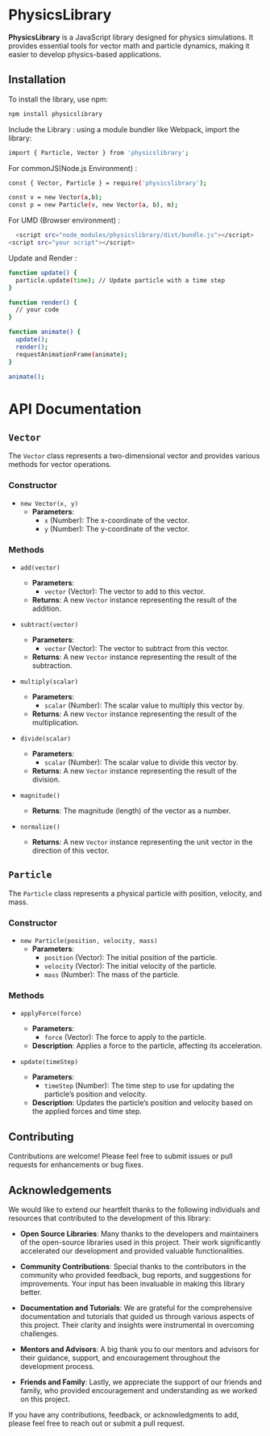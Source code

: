 # PhysicsLibrary

**PhysicsLibrary** is a JavaScript library designed for physics simulations. It provides essential tools for vector math and particle dynamics, making it easier to develop physics-based applications.

## Installation

To install the library, use npm:

```bash
npm install physicslibrary
```
Include the Library :
using a module bundler like Webpack, import the library:
```bash
import { Particle, Vector } from 'physicslibrary';

```
For commonJS(Node.js Environment) :
```bash
const { Vector, Particle } = require('physicslibrary');

const v = new Vector(a,b);
const p = new Particle(v, new Vector(a, b), m);
```
For UMD (Browser environment) :

```bash
  <script src="node_modules/physicslibrary/dist/bundle.js"></script>
<script src="your script"></script>
```
Update and Render :
```bash
function update() {
  particle.update(time); // Update particle with a time step
}

function render() {
  // your code 
}

function animate() {
  update();
  render();
  requestAnimationFrame(animate);
}

animate();
```
# API Documentation

## `Vector`

The `Vector` class represents a two-dimensional vector and provides various methods for vector operations.

### Constructor

- `new Vector(x, y)`
  - **Parameters**:
    - `x` (Number): The x-coordinate of the vector.
    - `y` (Number): The y-coordinate of the vector.

### Methods

- `add(vector)`
  - **Parameters**:
    - `vector` (Vector): The vector to add to this vector.
  - **Returns**: A new `Vector` instance representing the result of the addition.

- `subtract(vector)`
  - **Parameters**:
    - `vector` (Vector): The vector to subtract from this vector.
  - **Returns**: A new `Vector` instance representing the result of the subtraction.

- `multiply(scalar)`
  - **Parameters**:
    - `scalar` (Number): The scalar value to multiply this vector by.
  - **Returns**: A new `Vector` instance representing the result of the multiplication.

- `divide(scalar)`
  - **Parameters**:
    - `scalar` (Number): The scalar value to divide this vector by.
  - **Returns**: A new `Vector` instance representing the result of the division.

- `magnitude()`
  - **Returns**: The magnitude (length) of the vector as a number.

- `normalize()`
  - **Returns**: A new `Vector` instance representing the unit vector in the direction of this vector.

## `Particle`

The `Particle` class represents a physical particle with position, velocity, and mass.

### Constructor

- `new Particle(position, velocity, mass)`
  - **Parameters**:
    - `position` (Vector): The initial position of the particle.
    - `velocity` (Vector): The initial velocity of the particle.
    - `mass` (Number): The mass of the particle.

### Methods

- `applyForce(force)`
  - **Parameters**:
    - `force` (Vector): The force to apply to the particle.
  - **Description**: Applies a force to the particle, affecting its acceleration.

- `update(timeStep)`
  - **Parameters**:
    - `timeStep` (Number): The time step to use for updating the particle’s position and velocity.
  - **Description**: Updates the particle’s position and velocity based on the applied forces and time step.

## Contributing

Contributions are welcome! Please feel free to submit issues or pull requests for enhancements or bug fixes.

## Acknowledgements

We would like to extend our heartfelt thanks to the following individuals and resources that contributed to the development of this library:

- **Open Source Libraries**: Many thanks to the developers and maintainers of the open-source libraries used in this project. Their work significantly accelerated our development and provided valuable functionalities.
  
- **Community Contributions**: Special thanks to the contributors in the community who provided feedback, bug reports, and suggestions for improvements. Your input has been invaluable in making this library better.

- **Documentation and Tutorials**: We are grateful for the comprehensive documentation and tutorials that guided us through various aspects of this project. Their clarity and insights were instrumental in overcoming challenges.

- **Mentors and Advisors**: A big thank you to our mentors and advisors for their guidance, support, and encouragement throughout the development process.

- **Friends and Family**: Lastly, we appreciate the support of our friends and family, who provided encouragement and understanding as we worked on this project.

If you have any contributions, feedback, or acknowledgments to add, please feel free to reach out or submit a pull request.


